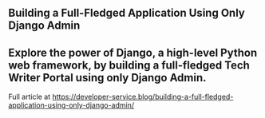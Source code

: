 Building a Full-Fledged Application Using Only Django Admin
---
Explore the power of Django, a high-level Python web framework, by building a full-fledged Tech Writer Portal using only Django Admin.
---
Full article at https://developer-service.blog/building-a-full-fledged-application-using-only-django-admin/
